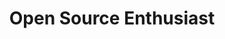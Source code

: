---
title: Open Source Enthusiast
description: Learn how HPE uses, contributes to, and promotes the use of open source projects. Join in the fun and find where you can contribute!
image: /img/role/open-source.png
width: large
priority: 4
frontpage: true
tags:
  - open-source
---